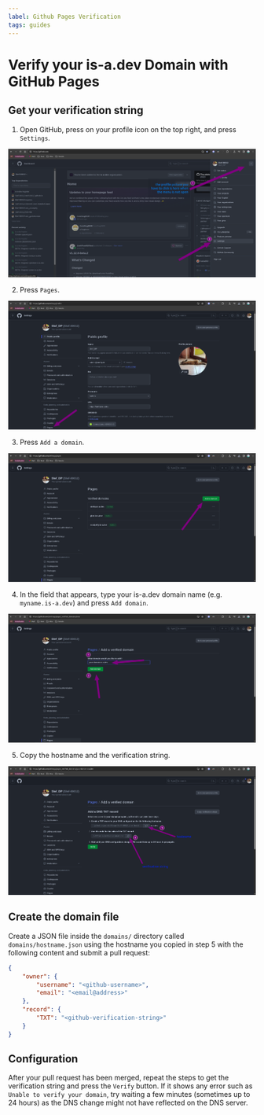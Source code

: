 ```yaml
---
label: Github Pages Verification
tags: guides
---
```


# Verify your is-a.dev Domain with GitHub Pages

## Get your verification string

1. Open GitHub, press on your profile icon on the top right, and press `Settings`.

![](../img/github_pages_verification_step_1.png)

2. Press `Pages`.

![](../img/github_pages_verification_step_2.png)

3. Press `Add a domain`.

![](../img/github_pages_verification_step_3.png)

4. In the field that appears, type your is-a.dev domain name (e.g. `myname.is-a.dev`) and press `Add domain`.

![](../img/github_pages_verification_step_4.png)

5. Copy the hostname and the verification string.

![](../img/github_pages_verification_step_5.png)

## Create the domain file

Create a JSON file inside the `domains/` directory called `domains/hostname.json` using the hostname you copied in step 5 with the following content and submit a pull request:

```json
{
    "owner": {
        "username": "<github-username>",
        "email": "<email@address>"
    },
    "record": {
        "TXT": "<github-verification-string>"
    }
}
```

## Configuration
After your pull request has been merged, repeat the steps to get the verification string and press the `Verify` button.
If it shows any error such as `Unable to verify your domain`, try waiting a few minutes (sometimes up to 24 hours) as the DNS change might not have reflected on the DNS server.
